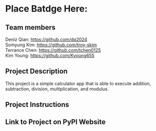 # Place Batdge Here: 

## Team members

Deniz Qian: https://github.com/dq2024 \
Somyung Kim: https://github.com/troy-skim \
Terrance Chen: https://github.com/tchen0125 \
Kim Young: https://github.com/Kyoung655

## Project Description

This project is a simple calculator app that is able to execute addition, 
subtraction, division, multiplication, and modulus. 

## Project Instructions 

## Link to Project on PyPI Website 